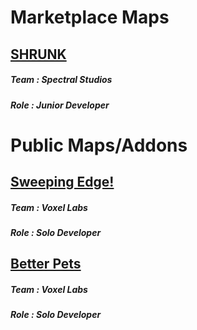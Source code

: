 <!DOCTYPE html>
<html>
<body>

<h1>Marketplace Maps<br></h1>

<h2><a href="https://www.minecraft.net/en-us/marketplace/pdp?id=81ae4c09-3bc5-4b1a-a805-115d1cbbd7b3">SHRUNK</a></h2>

<h5>Team : Spectral Studios</h5>
<h5>Role : Junior Developer</h5>

<h1>Public Maps/Addons</h1>

<h2><a href="https://www.voxellabstudios.com/post/sweeping-edge">Sweeping Edge!</a></h2>
<h5>Team : Voxel Labs</h5>
<h5>Role : Solo Developer</h5>

<h2><a href="https://www.voxellabstudios.com/post/better-pets">Better Pets</a></h2>
<h5>Team : Voxel Labs</h5>
<h5>Role : Solo Developer</h5>

</body>
</html>
